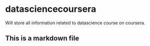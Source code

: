 # datasciencecoursera
Will store all information related to datascience course on coursera.
## This is a markdown file
